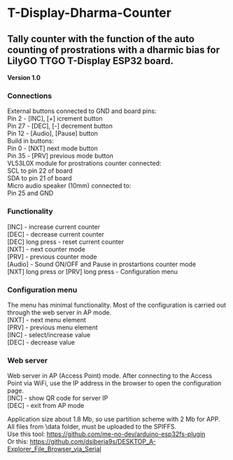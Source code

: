 # T-Display-Dharma-Counter
## Tally counter with the function of the auto counting of prostrations with a dharmic bias for LilyGO TTGO T-Display ESP32 board.

<b>Version 1.0</b>

### Connections

External buttons connected to GND and board pins:<br>
Pin 2  - [INC], [+] icrement button<br>
Pin 27 - [DEC], [-] decrement button<br>
Pin 12 - [Audio], [Pause] button<br>
Build in buttons:<br>
Pin 0  - [NXT] next mode button<br>
Pin 35 - [PRV] previous mode button<br>
VL53L0X module for prostrations counter connected:<br>
SCL to pin 22 of board<br>
SDA to pin 21 of board<br>
Micro audio speaker (10mm) connected to:<br>
Pin 25 and GND

### Functionality

[INC]   - increase current counter<br>
[DEC]   - decrease current counter<br>
[DEC] long press  - reset current counter<br>
[NXT]   - next counter mode<br>
[PRV]   - previous counter mode<br>
[Audio] - Sound ON/OFF and Pause in prostartions counter mode<br>
[NXT] long press or [PRV] long press - Configuration menu

### Configuration menu

The menu has minimal functionality. Most of the configuration is carried out through the web server in AP mode.<br>
[NXT] - next menu element<br>
[PRV] - previous menu element<br>
[INC] - select/increase value<br>
[DEC] - decrease value

### Web server

Web server in AP (Access Point) mode. After connecting to the Access Point via WiFi, use the IP address in the browser to open the configuration page.<br>
[INC] - show QR code for server IP<br>
[DEC] - exit from AP mode<br>

Application size about 1.8 Mb, so use partition scheme with 2 Mb for APP.<br>
All files from \data folder, must be uploaded to the SPIFFS.<br>
Use this tool: https://github.com/me-no-dev/arduino-esp32fs-plugin<br>
Or this: https://github.com/dsiberia9s/DESKTOP_A-Explorer_File_Browser_via_Serial<br>
